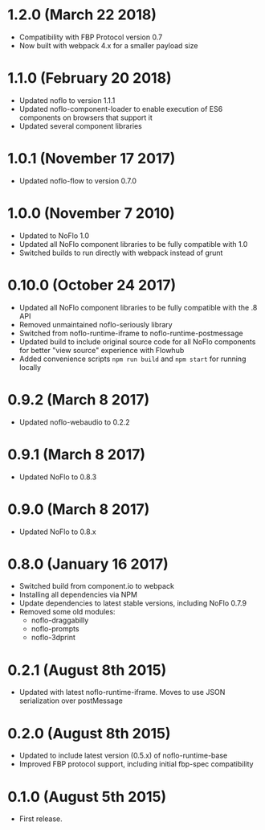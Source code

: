 # 1.2.0 (March 22 2018)

* Compatibility with FBP Protocol version 0.7
* Now built with webpack 4.x for a smaller payload size

# 1.1.0 (February 20 2018)

* Updated noflo to version 1.1.1
* Updated noflo-component-loader to enable execution of ES6 components on browsers that support it
* Updated several component libraries

# 1.0.1 (November 17 2017)

* Updated noflo-flow to version 0.7.0

# 1.0.0 (November 7 2010)

* Updated to NoFlo 1.0
* Updated all NoFlo component libraries to be fully compatible with 1.0
* Switched builds to run directly with webpack instead of grunt

# 0.10.0 (October 24 2017)

* Updated all NoFlo component libraries to be fully compatible with the .8 API
* Removed unmaintained noflo-seriously library
* Switched from noflo-runtime-iframe to noflo-runtime-postmessage
* Updated build to include original source code for all NoFlo components for better "view source" experience with Flowhub
* Added convenience scripts `npm run build` and `npm start` for running locally

# 0.9.2 (March 8 2017)

* Updated noflo-webaudio to 0.2.2

# 0.9.1 (March 8 2017)

* Updated NoFlo to 0.8.3

# 0.9.0 (March 8 2017)

* Updated NoFlo to 0.8.x

# 0.8.0 (January 16 2017)

* Switched build from component.io to webpack
* Installing all dependencies via NPM
* Update dependencies to latest stable versions, including NoFlo 0.7.9
* Removed some old modules:
  - noflo-draggabilly
  - noflo-prompts
  - noflo-3dprint

# 0.2.1 (August 8th 2015)

* Updated with latest noflo-runtime-iframe. Moves to use JSON serialization over postMessage

# 0.2.0 (August 8th 2015)

* Updated to include latest version (0.5.x) of noflo-runtime-base
* Improved FBP protocol support, including initial fbp-spec compatibility

# 0.1.0 (August 5th 2015)

* First release.
